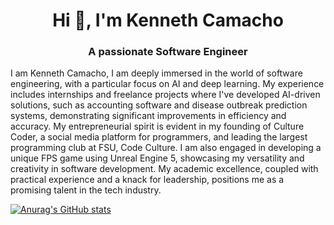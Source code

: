 ### <h1 align="center">Hi 👋, I'm Kenneth Camacho</h1>
<h3 align="center">A passionate Software Engineer</h3>
<p>I am Kenneth Camacho, I am deeply immersed in the world of software engineering, with a particular focus on AI and deep learning. My experience includes internships and freelance projects where I've developed AI-driven solutions, such as accounting software and disease outbreak prediction systems, demonstrating significant improvements in efficiency and accuracy. My entrepreneurial spirit is evident in my founding of Culture Coder, a social media platform for programmers, and leading the largest programming club at FSU, Code Culture. I am also engaged in developing a unique FPS game using Unreal Engine 5, showcasing my versatility and creativity in software development. My academic excellence, coupled with practical experience and a knack for leadership, positions me as a promising talent in the tech industry.</p>

[![Anurag's GitHub stats](https://github-readme-stats.vercel.app/api?username=kennethcxv)](https://github.com/anuraghazra/github-readme-stats)
